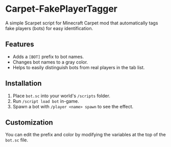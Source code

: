 # Carpet-FakePlayerTagger
A simple Scarpet script for Minecraft Carpet mod that automatically tags fake players (bots) for easy identification.

## Features

- Adds a `[BOT]` prefix to bot names.
- Changes bot names to a gray color.
- Helps to easily distinguish bots from real players in the tab list.

## Installation

1.  Place `bot.sc` into your world's `/scripts` folder.
2.  Run `/script load bot` in-game.
3.  Spawn a bot with `/player <name> spawn` to see the effect.

## Customization

You can edit the prefix and color by modifying the variables at the top of the `bot.sc` file.
